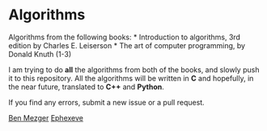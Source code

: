 # Algorithms

Algorithms from the following books:
	* Introduction to algorithms, 3rd edition by Charles E. Leiserson
	* The art of computer programming, by Donald Knuth (1-3)

I am trying to do **all** the algorithms from both of the books, and slowly push it to this repository.
All the algorithms will be written in **C** and hopefully, in the near future, translated to **C++** and **Python**.

If you find any errors, submit a new issue or a pull request.

[Ben Mezger](http://benmezger.me)
[Ephexeve](http://ephexeve.org)

